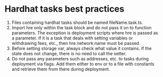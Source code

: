 # Hardhat tasks best practices

1. Files containing hardhat tasks should be named fileName.task.ts.
2. Import hre only within the task block and do not pass it on to function parameters. The exception is deployment scripts where hre is passed as a parameter. If it is a task that deals with setting variables or withdrawing fees, etc., then hre.network.name must be passed.
3. Before setting storage var, always check what value it contains. If the state does not change, there is no need to call the setter.
4. Do not pass any parameters such as addresses, etc. to tasks during deployment via flags. Add them either to env or to a file with constants and retrieve them from there during deployment.
